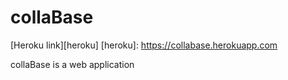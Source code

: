# collaBase

[Heroku link][heroku]
[heroku]: https://collabase.herokuapp.com

collaBase is a web application 
